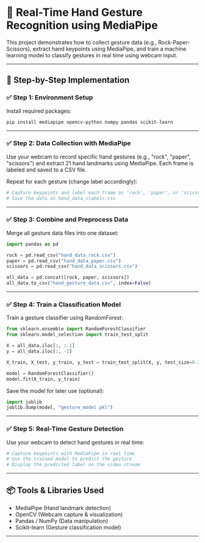 # 🧠 Real-Time Hand Gesture Recognition using MediaPipe

This project demonstrates how to collect gesture data (e.g., Rock-Paper-Scissors), extract hand keypoints using MediaPipe, and train a machine learning model to classify gestures in real time using webcam input.

---

## 🔧 Step-by-Step Implementation

### ✅ Step 1: Environment Setup

Install required packages:

```bash
pip install mediapipe opencv-python numpy pandas scikit-learn
```

---

### ✅ Step 2: Data Collection with MediaPipe

Use your webcam to record specific hand gestures (e.g., "rock", "paper", "scissors") and extract 21 hand landmarks using MediaPipe. Each frame is labeled and saved to a CSV file.

Repeat for each gesture (change label accordingly):

```python
# Capture keypoints and label each frame as 'rock', 'paper', or 'scissors'
# Save the data as hand_data_<label>.csv
```

---

### ✅ Step 3: Combine and Preprocess Data

Merge all gesture data files into one dataset:

```python
import pandas as pd

rock = pd.read_csv("hand_data_rock.csv")
paper = pd.read_csv("hand_data_paper.csv")
scissors = pd.read_csv("hand_data_scissors.csv")

all_data = pd.concat([rock, paper, scissors])
all_data.to_csv("hand_gesture_data.csv", index=False)
```

---

### ✅ Step 4: Train a Classification Model

Train a gesture classifier using RandomForest:

```python
from sklearn.ensemble import RandomForestClassifier
from sklearn.model_selection import train_test_split

X = all_data.iloc[:, :-1]
y = all_data.iloc[:, -1]

X_train, X_test, y_train, y_test = train_test_split(X, y, test_size=0.2)

model = RandomForestClassifier()
model.fit(X_train, y_train)
```

Save the model for later use (optional):

```python
import joblib
joblib.dump(model, "gesture_model.pkl")
```

---

### ✅ Step 5: Real-Time Gesture Detection

Use your webcam to detect hand gestures in real time:

```python
# Capture keypoints with MediaPipe in real time
# Use the trained model to predict the gesture
# Display the predicted label on the video stream
```

---

## 📦 Tools & Libraries Used

- MediaPipe (Hand landmark detection)
- OpenCV (Webcam capture & visualization)
- Pandas / NumPy (Data manipulation)
- Scikit-learn (Gesture classification model)

---
